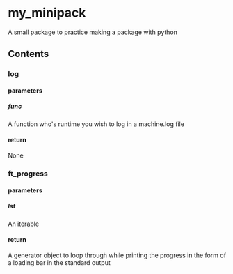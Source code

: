 # my_minipack
A small package to practice making a package with python
## Contents
### log
#### parameters
##### func
A function who's runtime you wish to log in a machine.log file
#### return
None

### ft_progress
#### parameters
##### lst
An iterable
#### return
A generator object to loop through while printing the progress in the form of a loading bar in the standard output